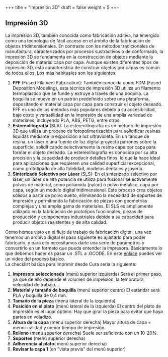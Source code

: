 +++
title = "Impresión 3D"
draft = false
weight = 5
+++
## Impresión 3D  
La impresión 3D, también conocida como fabricación aditiva, ha emergido como una tecnología de fácil acceso en el ámbito de la fabricación de objetos tridimensionales. En contraste con los métodos tradicionales de manufactura, caracterizados por procesos sustractivos o de conformado, la impresión 3D se fundamenta en la construcción de objetos mediante la deposición de material capa por capa. Aunque existen diferentes tipos de impresión 3D, esta característica de construir objetos por capas es común de todos ellos. Los más habituales son los siguientes:
1. **FFF** (Fused Filament Fabrication): También conocida como FDM (Fused Deposition Modeling), esta técnica de impresión 3D utiliza un filamento termoplástico que se funde y extruye a través de una boquilla. La boquilla se mueve en un patrón predefinido sobre una plataforma, depositando el material capa por capa para construir el objeto deseado. FFF es uno de los métodos más populares debido a su accesibilidad, bajo costo y versatilidad en la impresión de una amplia variedad de materiales, incluyendo PLA, ABS, PETG, entre otros.
2. **Estereolitografía** (SLA): La estereolitografía es un método de impresión 3D que utiliza un proceso de fotopolimerización para solidificar resinas líquidas mediante la exposición a luz ultravioleta. En un tanque de resina, un láser o una fuente de luz digital proyecta patrones sobre la superficie, solidificando selectivamente la resina capa por capa para formar el objeto deseado. La estereolitografía es conocida por su alta precisión y la capacidad de producir detalles finos, lo que la hace ideal para aplicaciones que requieren una calidad superficial excepcional, como prototipado de alta fidelidad, modelos dentales y joyería.
3. **Sinterizado Selectivo por Láser** (SLS): En el sinterizado selectivo por láser, un láser de alta potencia se utiliza para fusionar selectivamente polvos de material, como poliamida (nylon) o polvo metálico, capa por capa, según un modelo digital tridimensional. Este proceso crea objetos sólidos a partir de polvo suelto, eliminando la necesidad de soportes de impresión y permitiendo la fabricación de piezas con geometrías complejas y una amplia gama de materiales. El SLS es ampliamente utilizado en la fabricación de prototipos funcionales, piezas de producción y componentes industriales debido a su capacidad para producir objetos resistentes y de alta calidad.
   
Como hemos visto en el flujo de trabajo de fabricación digital, una vez tenemos un archivo digital el paso siguiente es ajustarlo para poder fabricarlo, y para ello necesitamos darle una serie de parámetros y convertirlo en un formato que pueda entender la impresora. Básicamente lo que debemos hacer es pasar un .STL a .GCODE. En este [enlace](https://ucomplutense-my.sharepoint.com/:v:/g/personal/ricaresp_ucm_es/EQAFfG5AjQxJoD0yv1Glg5oB5L56j01oE0ZRnJroh3QiGQ) puedes ver un vídeo del proceso básico.   
La checklist básica para imprimir desde Cura sería la siguiente:  
1. **Impresora seleccionada** (menú superior izquierda) Será el primer paso, ya que de ello depende el volumen de impresión, la tempratura, velocidad de trabajo...  
2. **Material y tamaño de boquilla** (menú superior centro) El estándar será PLA y boquilla de 0,4 mm.    
3. **Tamaño de la pieza** (menú lateral de la izquierda)  
4. **Posición en el plato** (menú lateral de la izquierda) El centro del plato de impresión es el lugar óptimo. Hay que girar la pieza para evitar que haya partes en voladizo.  
5. **Altura de la capa** (menú superior derecha) Mayor altura de capa = menor calidad y menor tiempo de impresión.  
6. **Relleno** (menú superior derecha) Suele ser suficiente con un 10-20%.  
7. **Soportes** (menú superior derecha)  
8. **Adherencia al plato**( menú superior derecha)  
9. **Revisar la capa 1** (en "vista previa" del menú superior) 
